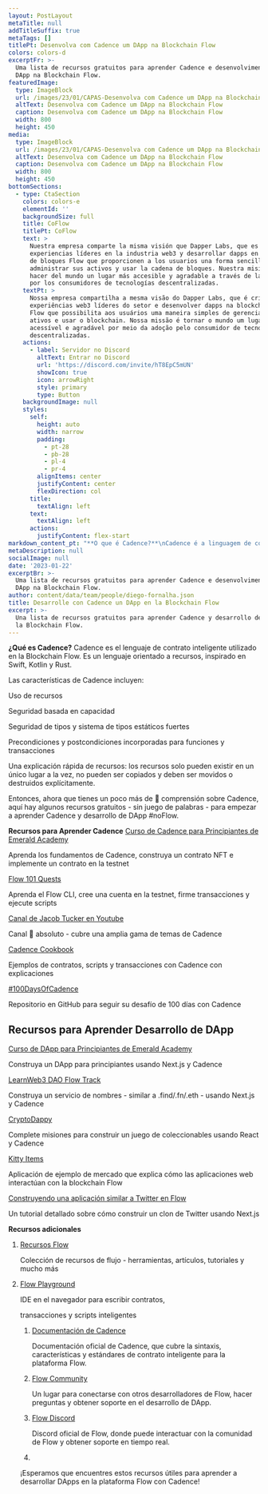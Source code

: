 ```yaml
---
layout: PostLayout
metaTitle: null
addTitleSuffix: true
metaTags: []
titlePt: Desenvolva com Cadence um DApp na Blockchain Flow
colors: colors-d
excerptFr: >-
  Uma lista de recursos gratuitos para aprender Cadence e desenvolvimento de
  DApp na Blockchain Flow.
featuredImage:
  type: ImageBlock
  url: /images/23/01/CAPAS-Desenvolva com Cadence um DApp na Blockchain Flow.png
  altText: Desenvolva com Cadence um DApp na Blockchain Flow
  caption: Desenvolva com Cadence um DApp na Blockchain Flow
  width: 800
  height: 450
media:
  type: ImageBlock
  url: /images/23/01/CAPAS-Desenvolva com Cadence um DApp na Blockchain Flow.png
  altText: Desenvolva com Cadence um DApp na Blockchain Flow
  caption: Desenvolva com Cadence um DApp na Blockchain Flow
  width: 800
  height: 450
bottomSections:
  - type: CtaSection
    colors: colors-e
    elementId: ''
    backgroundSize: full
    title: CoFlow
    titlePt: CoFlow
    text: >
      Nuestra empresa comparte la misma visión que Dapper Labs, que es crear
      experiencias líderes en la industria web3 y desarrollar dapps en la cadena
      de bloques Flow que proporcionen a los usuarios una forma sencilla de
      administrar sus activos y usar la cadena de bloques. Nuestra misión es
      hacer del mundo un lugar más accesible y agradable a través de la adopción
      por los consumidores de tecnologías descentralizadas.
    textPt: >
      Nossa empresa compartilha a mesma visão do Dapper Labs, que é criar
      experiências web3 líderes do setor e desenvolver dapps na blockchain da
      Flow que possibilita aos usuários uma maneira simples de gerenciar seus
      ativos e usar o blockchain. Nossa missão é tornar o mundo um lugar mais
      acessível e agradável por meio da adoção pelo consumidor de tecnologias
      descentralizadas.
    actions:
      - label: Servidor no Discord
        altText: Entrar no Discord
        url: 'https://discord.com/invite/hT8EpC5mUN'
        showIcon: true
        icon: arrowRight
        style: primary
        type: Button
    backgroundImage: null
    styles:
      self:
        height: auto
        width: narrow
        padding:
          - pt-28
          - pb-28
          - pl-4
          - pr-4
        alignItems: center
        justifyContent: center
        flexDirection: col
      title:
        textAlign: left
      text:
        textAlign: left
      actions:
        justifyContent: flex-start
markdown_content_pt: "**O que é Cadence?**\nCadence é a linguagem de contrato inteligente usada na Blockchain Flow. É uma linguagem orientada a recursos, inspirada em Swift, Kotlin e Rust.\n\nAs características do Cadence incluem:\n\nUso de recursos\n\nSegurança baseada em capacidade\n\nSegurança de tipos e sistema de tipos estáticos fortes\n\nPré-condições e pós-condições incorporadas para funções e transações\n\nUma explicação rápida de recursos: os recursos só podem existir em um único local de cada vez, não podem ser copiados e devem ser movidos ou destruídos explicitamente.\n\nEntão, agora que você tem um pouco mais de \U0001F90F compreensão sobre o Cadence, aqui estão alguns recursos gratuitos - sem trocadilho - para começar a aprender Cadence e desenvolvimento de DApp #noFlow.\n\n**Recursos para Aprender Cadence**\n[Curso de Cadence para Iniciantes da Emerald Academy](https://github.com/emerald-dao/beginner-cadence-course)\n\nAprenda os fundamentos do Cadence, construa um contrato NFT e implemente um contrato na testnet\n\n[Flow 101 Quests](https://github.com/onflow/flow-101-quest)\n\nAprenda o Flow CLI, crie uma conta na testnet, assine transações e execute scripts\n\n[Canal do Jacob Tucker no Youtube](https://www.youtube.com/@jacobtucker8438)\n\nCanal \U0001F48E absoluto - cobre uma ampla gama de tópicos de Cadence\n\n[Cadence Cookbook](https://cookbook.onflow.org/)\n\nExemplos de contratos, scripts e transações com Cadence com explicações\n\n[#100DaysOfCadence](https://github.com/AmethystCodes/100-days-of-cadence)\n\nRepositório no GitHub para acompanhar seu desafio de 100 dias com Cadence\n\n## **Recursos para Aprender Desenvolvimento de DApp**\n\n\n[Curso de DApp para Iniciantes da Emerald Academy](https://github.com/emerald-dao/beginner-dapp-course/fork)\n\nConstrua um DApp para iniciantes usando Next.js e Cadence\n\n[LearnWeb3 DAO Flow Track](https://learnweb3.io/courses/18f86037-e600-4933-aa8e-375f26055d53/lessons)\n\nConstrua um serviço de nomes - semelhante a .find/.fn/.eth - usando Next.js e Cadence\n\n[CryptoDappy](https://www.cryptodappy.com/)\n\nComplete missões para construir um jogo de colecionáveis usando React e Cadence\n\n[Kitty Items](https://developers.flow.com/learn/kitty-items/index)\n\nAplicativo de exemplo de mercado que explica como os aplicativos web interagem com a blockchain Flow\n\n[Build on Flow: Learn FCL Series](https://dev.to/onflow/build-on-flow-learn-fcl-introduction-51bp)\n\nSérie de 16 partes explicando a Biblioteca de Cliente Flow (FCL)\n\n[Construindo um aplicativo semelhante ao Twitter na Flow](https://hackmd.io/@andrea-muttoni/web3-twitter)\n\nUm tutorial detalhado sobre como construir um clone do Twitter usando Next.js\n\n**Recursos adicionais**\n\n1.  [Recursos Flow](https://github.com/ph0ph0/Get-The-Flow-Down)\n\n    Coleta de recursos de fluxo - ferramentas, artigos, tutoriais e muito mais\n\n2.  [Flow Playground](https://play.flow.com/)\n\n    IDE no navegador para escrever contratos, transações e scripts inteligentes\n\n3.  [Documentação de cadência](https://developers.flow.com/cadence/language)\n\n"
metaDescription: null
socialImage: null
date: '2023-01-22'
excerptBr: >-
  Uma lista de recursos gratuitos para aprender Cadence e desenvolvimento de
  DApp na Blockchain Flow.
author: content/data/team/people/diego-fornalha.json
title: Desarrolle con Cadence un DApp en la Blockchain Flow
excerpt: >-
  Una lista de recursos gratuitos para aprender Cadence y desarrollo de DApp en
  la Blockchain Flow.
---
```

**¿Qué es Cadence?**
Cadence es el lenguaje de contrato inteligente utilizado en la Blockchain Flow. Es un lenguaje orientado a recursos, inspirado en Swift, Kotlin y Rust.

Las características de Cadence incluyen:

Uso de recursos

Seguridad basada en capacidad

Seguridad de tipos y sistema de tipos estáticos fuertes

Precondiciones y postcondiciones incorporadas para funciones y transacciones

Una explicación rápida de recursos: los recursos solo pueden existir en un único lugar a la vez, no pueden ser copiados y deben ser movidos o destruidos explícitamente.

Entonces, ahora que tienes un poco más de 🤏 comprensión sobre Cadence, aquí hay algunos recursos gratuitos - sin juego de palabras - para empezar a aprender Cadence y desarrollo de DApp #noFlow.

**Recursos para Aprender Cadence**
[Curso de Cadence para Principiantes de Emerald Academy](https://github.com/emerald-dao/beginner-cadence-course)

Aprenda los fundamentos de Cadence, construya un contrato NFT e implemente un contrato en la testnet

[Flow 101 Quests](https://github.com/onflow/flow-101-quest)

Aprenda el Flow CLI, cree una cuenta en la testnet, firme transacciones y ejecute scripts

[Canal de Jacob Tucker en Youtube](https://www.youtube.com/@jacobtucker8438)

Canal 💎 absoluto - cubre una amplia gama de temas de Cadence

[Cadence Cookbook](https://cookbook.onflow.org/)

Ejemplos de contratos, scripts y transacciones con Cadence con explicaciones

[#100DaysOfCadence](https://github.com/AmethystCodes/100-days-of-cadence)

Repositorio en GitHub para seguir su desafío de 100 días con Cadence

## **Recursos para Aprender Desarrollo de DApp**

[Curso de DApp para Principiantes de Emerald Academy](https://github.com/emerald-dao/beginner-dapp-course/fork)

Construya un DApp para principiantes usando Next.js y Cadence

[LearnWeb3 DAO Flow Track](https://learnweb3.io/courses/18f86037-e600-4933-aa8e-375f26055d53/lessons)

Construya un servicio de nombres - similar a .find/.fn/.eth - usando Next.js y Cadence

[CryptoDappy](https://www.cryptodappy.com/)

Complete misiones para construir un juego de coleccionables usando React y Cadence

[Kitty Items](https://developers.flow.com/learn/kitty-items/index)

Aplicación de ejemplo de mercado que explica cómo las aplicaciones web interactúan con la blockchain Flow

[Construyendo una aplicación similar a Twitter en Flow](https://hackmd.io/@andrea-muttoni/web3-twitter)

Un tutorial detallado sobre cómo construir un clon de Twitter usando Next.js

**Recursos adicionales**

1.  [Recursos Flow](https://github.com/ph0ph0/Get-The-Flow-Down)

    Colección de recursos de flujo - herramientas, artículos, tutoriales y mucho más

2.  [Flow Playground](https://play.flow.com/)

    IDE en el navegador para escribir contratos,&#x20;

    transacciones y scripts inteligentes

    1.  [Documentación de Cadence](https://docs.onflow.org/cadence/language)

        Documentación oficial de Cadence, que cubre la sintaxis, características y estándares de contrato inteligente para la plataforma Flow.

    2.  [Flow Community](https://www.onflow.org/community)

        Un lugar para conectarse con otros desarrolladores de Flow, hacer preguntas y obtener soporte en el desarrollo de DApp.

    3.  [Flow Discord](https://discord.gg/flow)

        Discord oficial de Flow, donde puede interactuar con la comunidad de Flow y obtener soporte en tiempo real.

    4.

    ¡Esperamos que encuentres estos recursos útiles para aprender a desarrollar DApps en la plataforma Flow con Cadence!

